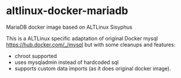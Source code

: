# altlinux-docker-mariadb
MariaDB docker image based on ALTLinux Sisyphus

This is a ALTLinux specific adaptation of original Docker mysql https://hub.docker.com/_/mysql but with some cleanups and features:
- chroot supported
- uses mysqladmin instead of hardcoded sql
- supports custom data imports (as it does original docker image).
